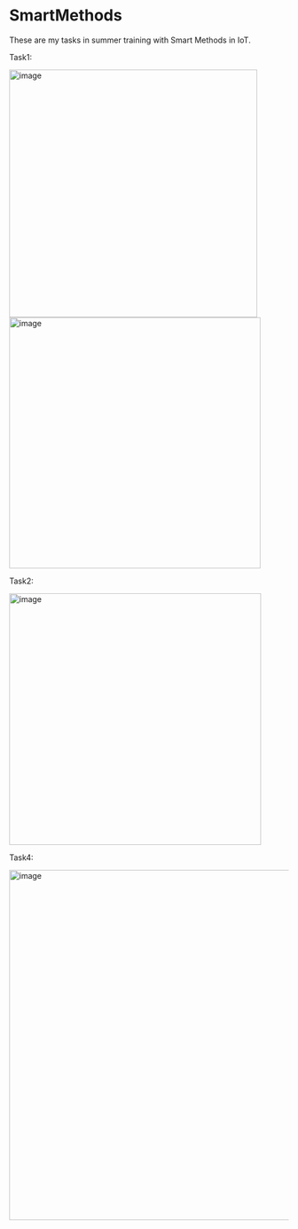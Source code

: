 # SmartMethods
These are my tasks in summer training with Smart Methods in IoT.

Task1:

<img width="447" alt="image" src="https://user-images.githubusercontent.com/77066505/185255142-35e25bb3-e606-4717-b06e-432086e873da.png">
<img width="453" alt="image" src="https://user-images.githubusercontent.com/77066505/185255322-952d6889-4f69-49ea-a2d1-9cbd4b0ad1fd.png">


Task2:

<img width="454" alt="image" src="https://user-images.githubusercontent.com/77066505/185255442-9f2b123a-dc03-42c1-8adf-cb2113a6f7ec.png">


Task4: 

<img width="632" alt="image" src="https://user-images.githubusercontent.com/77066505/185252652-5e87ab3e-ea35-4e6e-846d-79fd675625d5.png">
